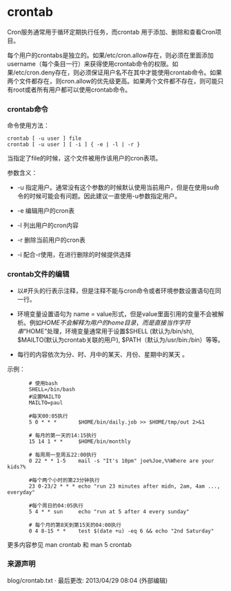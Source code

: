 ---
---

# crontab

Cron服务通常用于循环定期执行任务，而crontab 用于添加、删除和查看Cron项目。 

每个用户的crontabs是独立的。如果/etc/cron.allow存在，则必须在里面添加username（每个条目一行）来获得使用crontab命令的权限。如果/etc/cron.deny存在，则必须保证用户名不在其中才能使用crontab命令。如果两个文件都存在，则cron.allow的优先级更高。如果两个文件都不存在，则可能只有root或者所有用户都可以使用crontab命令。 

### crontab命令

命令使用方法： 



    crontab [ -u user ] file
    crontab [ -u user ] [ -i ] { -e | -l | -r }

当指定了file的时候，这个文件被用作该用户的cron表项。 

参数含义： 

  + -u 指定用户。通常没有这个参数的时候默认使用当前用户，但是在使用su命令的时候可能会有问题。因此建议一直使用-u参数指定用户。

  + -e 编辑用户的cron表

  + -l 列出用户的cron内容

  + -r 删除当前用户的cron表

  + -i 配合-r使用，在进行删除的时候提供选择

### crontab文件的编辑

  + 以#开头的行表示注释，但是注释不能与cron命令或者环境参数设置语句在同一行。

  + 环境变量设置语句为 name = value形式，但是value里面引用的变量不会被解析。例如$HOME不会解释为用户的home目录，而是直接当作字符串“$HOME”处理，环境变量通常用于设置$SHELL (默认为/bin/sh), $MAILTO(默认为crontab关联的用户), $PATH（默认为/usr/bin:/bin）等等。

  + 每行的内容依次为分、时、月中的某天、月份、星期中的某天 。

示例： 



           # 使用bash
           SHELL=/bin/bash
           #设置MAILTO
           MAILTO=paul

           #每天00:05执行
           5 0 * * *       $HOME/bin/daily.job >> $HOME/tmp/out 2>&1

           # 每月的第一天的14:15执行
           15 14 1 * *     $HOME/bin/monthly

           # 每周周一至周五22:00执行
           0 22 * * 1-5    mail -s "It's 10pm" joe%Joe,%%Where are your kids?%

           #每个两个小时的第23分钟执行
           23 0-23/2 * * * echo "run 23 minutes after midn, 2am, 4am ..., everyday"

           #每个周日的04:05执行
           5 4 * * sun     echo "run at 5 after 4 every sunday"

           # 每个月的第8天到第15天的04:00执行
           0 4 8-15 * *    test $(date +u) -eq 6 && echo "2nd Saturday"

更多内容参见 man crontab 和 man 5 crontab 

### 来源声明

blog/crontab.txt · 最后更改: 2013/04/29 08:04 (外部编辑) 
